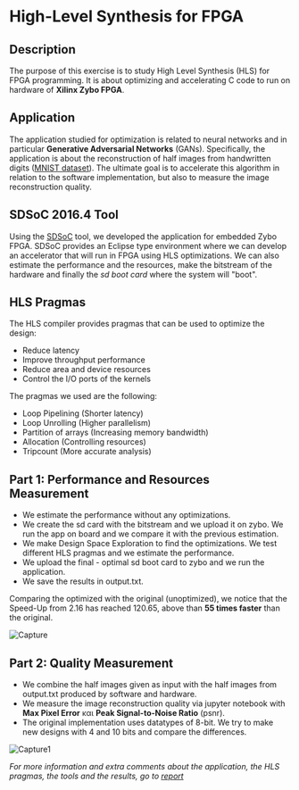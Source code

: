 # High-Level Synthesis for FPGA

## Description
The purpose of this exercise is to study High Level Synthesis (HLS) for FPGA programming. 
It is about optimizing and accelerating C code to run on hardware of **Xilinx Zybo FPGA**.

## Application
The application studied for optimization is related to neural networks and in particular **Generative Adversarial Networks** (GANs). 
Specifically, the application is about the reconstruction of half images from handwritten digits ([MNIST dataset](https://en.wikipedia.org/wiki/MNIST_database)). 
The ultimate goal is to accelerate this algorithm in relation to the software implementation, but also to measure the image reconstruction quality.

## SDSoC 2016.4 Tool
Using the [SDSoC](https://www.xilinx.com/support/download/index.html/content/xilinx/en/downloadNav/vitis/archive-sdsoc.html) tool, we developed the application for embedded Zybo FPGA. SDSoC provides an Eclipse type environment where we can develop an accelerator that will run in FPGA using HLS optimizations.
We can also estimate the performance and the resources, make the bitstream of the hardware and finally the *sd boot card* where the system will "boot".

## HLS Pragmas
The HLS compiler provides pragmas that can be used to optimize the design:
* Reduce latency
* Improve throughput performance
* Reduce area and device resources
* Control the I/O ports of the kernels

The pragmas we used are the following:
* Loop Pipelining (Shorter latency)
* Loop Unrolling (Higher parallelism)
* Partition of arrays (Increasing memory bandwidth)
* Allocation (Controlling resources)
* Tripcount (More accurate analysis)

## Part 1: Performance and Resources Measurement
* We estimate the performance without any optimizations.
* We create the sd card with the bitstream and we upload it on zybo. We run the app on board and we compare it with the previous estimation.
* We make Design Space Exploration to find the optimizations. We test different HLS pragmas and we estimate the performance.
* We upload the final - optimal sd boot card to zybo and we run the application.
* We save the results in output.txt.

Comparing the optimized with the original (unoptimized), we notice that the Speed-Up from 2.16 has reached 120.65, above than **55 times faster** than the original.

![Capture](https://user-images.githubusercontent.com/50949470/111984741-71377a00-8b14-11eb-8d8d-15eb2477bd00.PNG)

## Part 2: Quality Measurement
* We combine the half images given as input with the half images from output.txt produced by software and hardware.
* We measure the image reconstruction quality via jupyter notebook with **Max Pixel Error** και **Peak Signal-to-Noise Ratio** (psnr).
* The original implementation uses datatypes of 8-bit. We try to make new designs with 4 and 10 bits and compare the differences.

![Capture1](https://user-images.githubusercontent.com/50949470/111987471-f1abaa00-8b17-11eb-8d97-6207584f00f5.PNG)

*For more information and extra comments about the application, the HLS pragmas, the tools and the results, go to [report](https://github.com/chrisbetze/Embedded-System-Design/blob/df178fb8ff901ada9729b0ebc322c05afa57ccf4/Lab4/report.pdf)*
